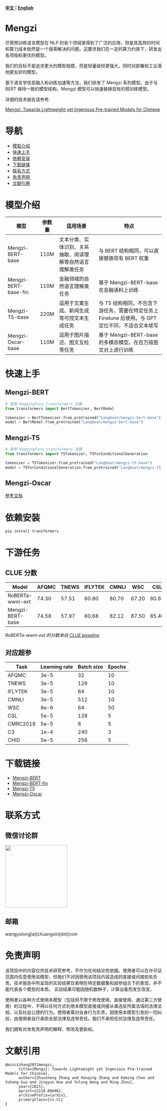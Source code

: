 [**中文**](./README.md) | [**English**](./README_en.md)

# Mengzi

尽管预训练语言模型在 NLP 的各个领域里得到了广泛的应用，但是其高昂的时间和算力成本依然是一个亟需解决的问题。这要求我们在一定的算力约束下，研发出各项指标更优的模型。

我们的目标不是追求更大的模型规模，而是轻量级但更强大，同时对部署和工业落地更友好的模型。

基于语言学信息融入和训练加速等方法，我们研发了 Mengzi 系列模型。由于与 BERT 保持一致的模型结构，Mengzi 模型可以快速替换现有的预训练模型。

详细的技术报告请参考:

[Mengzi: Towards Lightweight yet Ingenious Pre-trained Models for Chinese](https://arxiv.org/abs/2110.06696)

# 导航
* [模型介绍](#模型介绍)
* [快速上手](#快速上手)
* [依赖安装](#依赖安装)
* [下载链接](#下载链接)
* [联系方式](#联系方式)
* [免责声明](#免责声明)
* [文献引用](#文献引用)

# 模型介绍
|模型|参数量|适用场景|特点|
|-|-|-|-|
|Mengzi-BERT-base|110M|文本分类、实体识别、关系抽取、阅读理解等自然语言理解类任务|与 BERT 结构相同，可以直接替换现有 BERT 权重|
|Mengzi-BERT-base-fin|110M|金融领域的自然语言理解类任务|基于 Mengzi-BERT-base 在金融语料上训练|
|Mengzi-T5-base|220M|适用于文案生成、新闻生成等可控文本生成任务|与 T5 结构相同，不包含下游任务，需要在特定任务上 Finetune 后使用。与 GPT 定位不同，不适合文本续写|
|Mengzi-Oscar-base|110M|适用于图片描述、图文互检等任务|基于 Mengzi-BERT-base 的多模态模型。在百万级图文对上进行训练|

# 快速上手
## Mengzi-BERT
```python
# 使用 Huggingface transformers 加载
from transformers import BertTokenizer, BertModel

tokenizer = BertTokenizer.from_pretrained("Langboat/mengzi-bert-base")
model = BertModel.from_pretrained("Langboat/mengzi-bert-base")
```
## Mengzi-T5
```python
# 使用 Huggingface transformers 加载
from transformers import T5Tokenizer, T5ForConditionalGeneration

tokenizer = T5Tokenizer.from_pretrained("Langboat/mengzi-t5-base")
model = T5ForConditionalGeneration.from_pretrained("Langboat/mengzi-t5-base")
```

## Mengzi-Oscar
[参考文档](https://github.com/Langboat/Mengzi/blob/main/Mengzi-Oscar.md)

# 依赖安装
```bash
pip install transformers
```
# 下游任务
## CLUE 分数
| Model | AFQMC | TNEWS | IFLYTEK | CMNLI | WSC | CSL | CMRC2018 | C3 | CHID |
|-|-|-|-|-|-|-|-|-|-|
|RoBERTa-wwm-ext| 74.30 | 57.51 | 60.80 | 80.70 | 67.20 | 80.67 | 77.59 | 67.06 | 83.78 |
|Mengzi-BERT-base| 74.58 | 57.97 | 60.68 | 82.12 | 87.50 | 85.40 | 78.54 | 71.70 | 84.16 |

*RoBERTa-wwm-ext 的分数来自 [CLUE baseline](https://github.com/CLUEbenchmark/CLUE)*
## 对应超参
| Task | Learning rate | Batch size | Epochs |
| - | - | - | - |
| AFQMC | 3e-5 | 32 | 10 |
| TNEWS | 3e-5 | 128 | 10 |
| IFLYTEK | 3e-5 | 64 | 10 |
| CMNLI | 3e-5 | 512 | 10 |
| WSC | 8e-6 | 64 | 50 |
| CSL | 5e-5 | 128 | 5 |
| CMRC2018 | 5e-5 | 8 | 5 |
| C3 | 1e-4 | 240 | 3 |
| CHID | 5e-5 | 256 | 5 |

# 下载链接
* [Mengzi-BERT](https://huggingface.co/Langboat/mengzi-bert-base)
* [Mengzi-BERT-fin](https://huggingface.co/Langboat/mengzi-bert-base-fin)
* [Mengzi-T5](https://huggingface.co/Langboat/mengzi-t5-base)
* [Mengzi-Oscar](https://huggingface.co/Langboat/mengzi-oscar-base)

# 联系方式

## 微信讨论群
<img src="https://user-images.githubusercontent.com/1523477/137630760-d704aa9e-41be-4bea-8213-a83f5f027982.jpg" width="200">

## 邮箱
wangyulong[at]chuangxin[dot]com

# 免责声明
该项目中的内容仅供技术研究参考，不作为任何结论性依据。使用者可以在许可证范围内任意使用该模型，但我们不对因使用该项目内容造成的直接或间接损失负责。技术报告中所呈现的实验结果仅表明在特定数据集和超参组合下的表现，并不能代表各个模型的本质。 实验结果可能因随机数种子，计算设备而发生改变。

使用者以各种方式使用本模型（包括但不限于修改使用、直接使用、通过第三方使用）的过程中，不得以任何方式利用本模型直接或间接从事违反所属法域的法律法规、以及社会公德的行为。使用者需对自身行为负责，因使用本模型引发的一切纠纷，由使用者自行承担全部法律及连带责任。我们不承担任何法律及连带责任。

我们拥有对本免责声明的解释、修改及更新权。

# 文献引用
```
@misc{zhang2021mengzi,
      title={Mengzi: Towards Lightweight yet Ingenious Pre-trained Models for Chinese}, 
      author={Zhuosheng Zhang and Hanqing Zhang and Keming Chen and Yuhang Guo and Jingyun Hua and Yulong Wang and Ming Zhou},
      year={2021},
      eprint={2110.06696},
      archivePrefix={arXiv},
      primaryClass={cs.CL}
}
```
